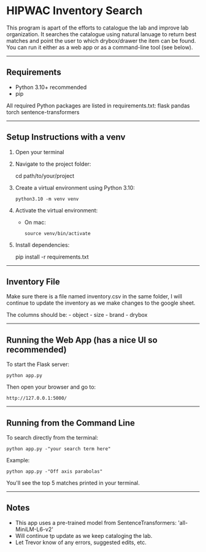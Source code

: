 # HIPWAC Inventory Search

This program is apart of the efforts to catalogue the lab and improve lab organization.
It searches the catalogue using natural lanuage to return best matches and point the user to
which drybox/drawer the item can be found.
You can run it either as a web app or as a command-line tool (see below).

---

## Requirements

- Python 3.10+ recommended
- pip

All required Python packages are listed in requirements.txt:
flask
pandas
torch
sentence-transformers

---

## Setup Instructions with a venv

1.  Open your terminal

2.  Navigate to the project folder:

    cd path/to/your/project

3.  Create a virtual environment using Python 3.10:

        python3.10 -m venv venv

4.  Activate the virtual environment:

    - On mac:

          source venv/bin/activate

5.  Install dependencies:

    pip install -r requirements.txt

---

## Inventory File

Make sure there is a file named inventory.csv in the same folder, I will continue to update the inventory as we make changes to the google sheet.

The columns should be: - object - size - brand - drybox

---

## Running the Web App (has a nice UI so recommended)

To start the Flask server:

    python app.py

Then open your browser and go to:

    http://127.0.0.1:5000/

---

## Running from the Command Line

To search directly from the terminal:

    python app.py -"your search term here"

Example:

    python app.py -"Off axis parabolas"

You'll see the top 5 matches printed in your terminal.

---

## Notes

- This app uses a pre-trained model from SentenceTransformers: 'all-MiniLM-L6-v2'
- Will continue tp update as we keep cataloging the lab.
- Let Trevor know of any errors, suggested edits, etc.

